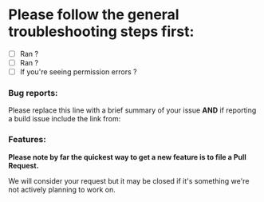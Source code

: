 # Please follow the general troubleshooting steps first:

- [ ] Ran ?
- [ ] Ran ?
- [ ] If you're seeing permission errors ?

### Bug reports:

Please replace this line with a brief summary of your issue **AND** if reporting a build issue include the link from:

### Features:

**Please note by far the quickest way to get a new feature is to file a Pull Request.**

We will consider your request but it may be closed if it's something we're not actively planning to work on.
